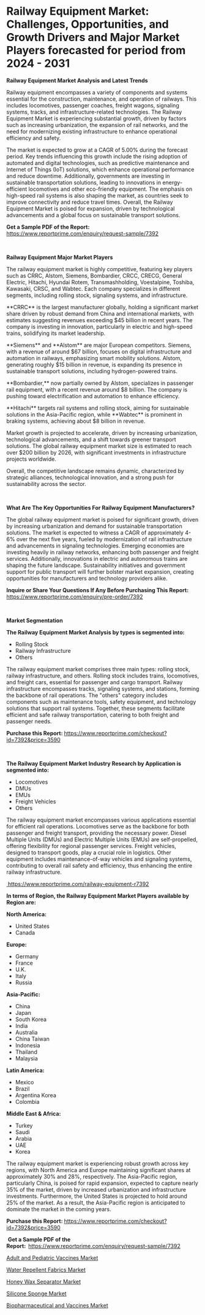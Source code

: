 <p><h1>Railway Equipment Market: Challenges, Opportunities, and Growth Drivers and Major Market Players forecasted for period from 2024 - 2031</h1></p><p><strong>Railway Equipment Market Analysis and Latest Trends</strong></p>
<p><p>Railway equipment encompasses a variety of components and systems essential for the construction, maintenance, and operation of railways. This includes locomotives, passenger coaches, freight wagons, signaling systems, tracks, and infrastructure-related technologies. The Railway Equipment Market is experiencing substantial growth, driven by factors such as increasing urbanization, the expansion of rail networks, and the need for modernizing existing infrastructure to enhance operational efficiency and safety.</p><p>The market is expected to grow at a CAGR of 5.00% during the forecast period. Key trends influencing this growth include the rising adoption of automated and digital technologies, such as predictive maintenance and Internet of Things (IoT) solutions, which enhance operational performance and reduce downtime. Additionally, governments are investing in sustainable transportation solutions, leading to innovations in energy-efficient locomotives and other eco-friendly equipment. The emphasis on high-speed rail systems is also shaping the market, as countries seek to improve connectivity and reduce travel times. Overall, the Railway Equipment Market is poised for expansion, driven by technological advancements and a global focus on sustainable transport solutions.</p></p>
<p><strong>Get a Sample PDF of the Report:&nbsp;</strong> <a href="https://www.reportprime.com/enquiry/request-sample/7392?utm_campaign=1121&utm_medium=2&utm_source=Github&utm_content=ia&utm_term=25112024&utm_id=railway-equipment">https://www.reportprime.com/enquiry/request-sample/7392</a></p>
<p>&nbsp;</p>
<p><strong>Railway Equipment Major Market Players</strong></p>
<p><p>The railway equipment market is highly competitive, featuring key players such as CRRC, Alstom, Siemens, Bombardier, CRCC, CRECG, General Electric, Hitachi, Hyundai Rotem, Transmashholding, Voestalpine, Toshiba, Kawasaki, CRSC, and Wabtec. Each company specializes in different segments, including rolling stock, signaling systems, and infrastructure.</p><p>**CRRC** is the largest manufacturer globally, holding a significant market share driven by robust demand from China and international markets, with estimates suggesting revenues exceeding $45 billion in recent years. The company is investing in innovation, particularly in electric and high-speed trains, solidifying its market leadership.</p><p>**Siemens** and **Alstom** are major European competitors. Siemens, with a revenue of around $67 billion, focuses on digital infrastructure and automation in railways, emphasizing smart mobility solutions. Alstom, generating roughly $15 billion in revenue, is expanding its presence in sustainable transport solutions, including hydrogen-powered trains.</p><p>**Bombardier,** now partially owned by Alstom, specializes in passenger rail equipment, with a recent revenue around $8 billion. The company is pushing toward electrification and automation to enhance efficiency.</p><p>**Hitachi** targets rail systems and rolling stock, aiming for sustainable solutions in the Asia-Pacific region, while **Wabtec** is prominent in braking systems, achieving about $8 billion in revenue. </p><p>Market growth is projected to accelerate, driven by increasing urbanization, technological advancements, and a shift towards greener transport solutions. The global railway equipment market size is estimated to reach over $200 billion by 2026, with significant investments in infrastructure projects worldwide.</p><p>Overall, the competitive landscape remains dynamic, characterized by strategic alliances, technological innovation, and a strong push for sustainability across the sector.</p></p>
<p>&nbsp;</p>
<p><strong>What Are The Key Opportunities For Railway Equipment Manufacturers?</strong></p>
<p><p>The global railway equipment market is poised for significant growth, driven by increasing urbanization and demand for sustainable transportation solutions. The market is expected to witness a CAGR of approximately 4-6% over the next five years, fueled by modernization of rail infrastructure and advancements in signaling technologies. Emerging economies are investing heavily in railway networks, enhancing both passenger and freight services. Additionally, innovations in electric and autonomous trains are shaping the future landscape. Sustainability initiatives and government support for public transport will further bolster market expansion, creating opportunities for manufacturers and technology providers alike.</p></p>
<p><strong>Inquire or Share Your Questions If Any Before Purchasing This Report:</strong> <a href="https://www.reportprime.com/enquiry/pre-order/7392?utm_campaign=1121&utm_medium=2&utm_source=Github&utm_content=ia&utm_term=25112024&utm_id=railway-equipment">https://www.reportprime.com/enquiry/pre-order/7392</a></p>
<p>&nbsp;</p>
<p><strong>Market Segmentation</strong></p>
<p><strong>The Railway Equipment Market Analysis by types is segmented into:</strong></p>
<p><ul><li>Rolling Stock</li><li>Railway Infrastructure</li><li>Others</li></ul></p>
<p><p>The railway equipment market comprises three main types: rolling stock, railway infrastructure, and others. Rolling stock includes trains, locomotives, and freight cars, essential for passenger and cargo transport. Railway infrastructure encompasses tracks, signaling systems, and stations, forming the backbone of rail operations. The "others" category includes components such as maintenance tools, safety equipment, and technology solutions that support rail systems. Together, these segments facilitate efficient and safe railway transportation, catering to both freight and passenger needs.</p></p>
<p><strong>Purchase this Report:&nbsp;</strong><a href="https://www.reportprime.com/checkout?id=7392&price=3590&utm_campaign=1121&utm_medium=2&utm_source=Github&utm_content=ia&utm_term=25112024&utm_id=railway-equipment">https://www.reportprime.com/checkout?id=7392&price=3590</a></p>
<p>&nbsp;</p>
<p><strong>The Railway Equipment Market Industry Research by Application is segmented into:</strong></p>
<p><ul><li>Locomotives</li><li>DMUs</li><li>EMUs</li><li>Freight Vehicles</li><li>Others</li></ul></p>
<p><p>The railway equipment market encompasses various applications essential for efficient rail operations. Locomotives serve as the backbone for both passenger and freight transport, providing the necessary power. Diesel Multiple Units (DMUs) and Electric Multiple Units (EMUs) are self-propelled, offering flexibility for regional passenger services. Freight vehicles, designed to transport goods, play a crucial role in logistics. Other equipment includes maintenance-of-way vehicles and signaling systems, contributing to overall rail safety and efficiency, thus enhancing the entire railway infrastructure.</p></p>
<p><a href="https://www.reportprime.com/railway-equipment-r7392?utm_campaign=1121&utm_medium=2&utm_source=Github&utm_content=ia&utm_term=25112024&utm_id=railway-equipment">&nbsp;https://www.reportprime.com/railway-equipment-r7392</a></p>
<p><strong>In terms of Region, the Railway Equipment Market Players available by Region are:</strong></p>
<p>
    <p> <strong> North America: </strong>
        <ul>
            <li>United States</li>
            <li>Canada</li>
        </ul>
        </p> 
    <p> <strong> Europe: </strong>
        <ul>
            <li>Germany</li>
            <li>France</li>
            <li>U.K.</li>
            <li>Italy</li>
            <li>Russia</li>
        </ul>
        </p> 
    <p> <strong> Asia-Pacific: </strong>
        <ul>
            <li>China</li>
            <li>Japan</li>
            <li>South Korea</li>
            <li>India</li>
            <li>Australia</li>
            <li>China Taiwan</li>
            <li>Indonesia</li>
            <li>Thailand</li>
            <li>Malaysia</li>
        </ul>
        </p> 
    <p> <strong> Latin America: </strong>
        <ul>
            <li>Mexico</li>
            <li>Brazil</li>
            <li>Argentina Korea</li>
            <li>Colombia</li>
        </ul>
        </p> 
    <p> <strong> Middle East & Africa: </strong>
        <ul>
            <li>Turkey</li>
            <li>Saudi</li>
            <li>Arabia</li>
            <li>UAE</li>
            <li>Korea</li>
        </ul>
    </p>
    </p>
<p><p>The railway equipment market is experiencing robust growth across key regions, with North America and Europe maintaining significant shares at approximately 30% and 28%, respectively. The Asia-Pacific region, particularly China, is poised for rapid expansion, expected to capture nearly 35% of the market, driven by increased urbanization and infrastructure investments. Furthermore, the United States is projected to hold around 25% of the market. As a result, the Asia-Pacific region is anticipated to dominate the market in the coming years.</p></p>
<p><strong>Purchase this Report: </strong><a href="https://www.reportprime.com/checkout?id=7392&price=3590&utm_campaign=1121&utm_medium=2&utm_source=Github&utm_content=ia&utm_term=25112024&utm_id=railway-equipment">https://www.reportprime.com/checkout?id=7392&price=3590</a></p>
<p>&nbsp;<strong>Get a Sample PDF of the Report:&nbsp;&nbsp;</strong><a href="https://www.reportprime.com/enquiry/request-sample/7392?utm_campaign=1121&utm_medium=2&utm_source=Github&utm_content=ia&utm_term=25112024&utm_id=railway-equipment">https://www.reportprime.com/enquiry/request-sample/7392</a></p>
<p><strong></strong></p>
<p><p><a href="https://issuu.com/reportprime-2/docs/adult-and-pediatric-vaccines-market_6c8725a1c5665c?utm_campaign=1121&utm_medium=2&utm_source=Github&utm_content=ia&utm_term=25112024&utm_id=railway-equipment">Adult and Pediatric Vaccines Market</a></p><p><a href="https://www.linkedin.com/pulse/market-insights-global-water-repellent-fabrics-forecast-innovation-tpgxc?utm_campaign=1121&utm_medium=2&utm_source=Github&utm_content=ia&utm_term=25112024&utm_id=railway-equipment">Water Repellent Fabrics Market</a></p><p><a href="https://www.linkedin.com/pulse/sustainability-trends-honey-wax-separator-industry-market-implications-sloec?utm_campaign=1121&utm_medium=2&utm_source=Github&utm_content=ia&utm_term=25112024&utm_id=railway-equipment">Honey Wax Separator Market</a></p><p><a href="https://www.linkedin.com/pulse/silicone-sponge-market-growth-segmentation-regional-analysis-bwwwe?utm_campaign=1121&utm_medium=2&utm_source=Github&utm_content=ia&utm_term=25112024&utm_id=railway-equipment">Silicone Sponge Market</a></p><p><a href="https://issuu.com/reportprime-2/docs/biopharmaceutical-and-vaccines-mark_6cf0584969e268?utm_campaign=1121&utm_medium=2&utm_source=Github&utm_content=ia&utm_term=25112024&utm_id=railway-equipment">Biopharmaceutical and Vaccines Market</a></p></p>